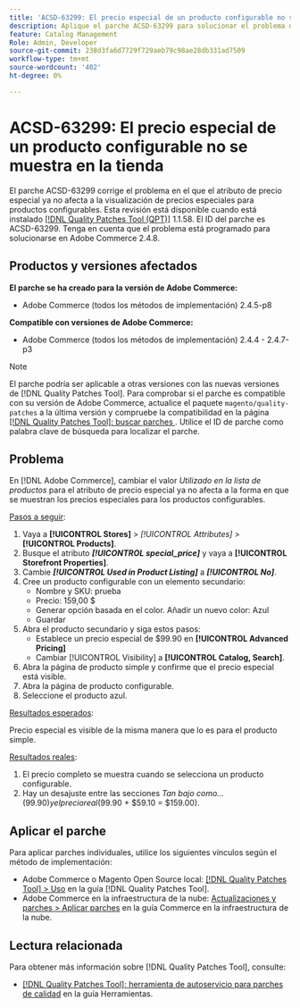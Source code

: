 ```yaml
---
title: 'ACSD-63299: El precio especial de un producto configurable no se muestra en la tienda'
description: Aplique el parche ACSD-63299 para solucionar el problema de Adobe Commerce en el que el atributo de precio especial ya no afecta a la visualización de precios especiales para productos configurables.
feature: Catalog Management
Role: Admin, Developer
source-git-commit: 238d3fa6d7729f729aeb79c98ae28db331ad7509
workflow-type: tm+mt
source-wordcount: '402'
ht-degree: 0%

---
```


# ACSD-63299: El precio especial de un producto configurable no se muestra en la tienda

El parche ACSD-63299 corrige el problema en el que el atributo de precio especial ya no afecta a la visualización de precios especiales para productos configurables. Esta revisión está disponible cuando está instalado [[!DNL Quality Patches Tool (QPT)]](/help/tools/quality-patches-tool/quality-patches-tool-to-self-serve-quality-patches.md) 1.1.58. El ID del parche es ACSD-63299. Tenga en cuenta que el problema está programado para solucionarse en Adobe Commerce 2.4.8.

## Productos y versiones afectados

**El parche se ha creado para la versión de Adobe Commerce:**

* Adobe Commerce (todos los métodos de implementación) 2.4.5-p8

**Compatible con versiones de Adobe Commerce:**

* Adobe Commerce (todos los métodos de implementación) 2.4.4 - 2.4.7-p3

>[!NOTE]
>
>El parche podría ser aplicable a otras versiones con las nuevas versiones de [!DNL Quality Patches Tool]. Para comprobar si el parche es compatible con su versión de Adobe Commerce, actualice el paquete `magento/quality-patches` a la última versión y compruebe la compatibilidad en la página [[!DNL Quality Patches Tool]: buscar parches ](https://experienceleague.adobe.com/tools/commerce-quality-patches/index.html?lang=es). Utilice el ID de parche como palabra clave de búsqueda para localizar el parche.

## Problema

En [!DNL Adobe Commerce], cambiar el valor *Utilizado en la lista de productos* para el atributo de precio especial ya no afecta a la forma en que se muestran los precios especiales para los productos configurables.

<u>Pasos a seguir</u>:

1. Vaya a **[!UICONTROL Stores]** > *[!UICONTROL Attributes]* > **[!UICONTROL Products]**.
1. Busque el atributo ***[!UICONTROL special_price]*** y vaya a **[!UICONTROL Storefront Properties]**.
1. Cambie ***[!UICONTROL Used in Product Listing]*** a ***[!UICONTROL No]***.
1. Cree un producto configurable con un elemento secundario:
   * Nombre y SKU: prueba
   * Precio: 159,00 $
   * Generar opción basada en el color. Añadir un nuevo color: Azul
   * Guardar
1. Abra el producto secundario y siga estos pasos:
   * Establece un precio especial de $99.90 en **[!UICONTROL Advanced Pricing]**
   * Cambiar [!UICONTROL Visibility] a **[!UICONTROL Catalog, Search]**.
1. Abra la página de producto simple y confirme que el precio especial está visible.
1. Abra la página de producto configurable.
1. Seleccione el producto azul.

<u>Resultados esperados</u>:

Precio especial es visible de la misma manera que lo es para el producto simple.

<u>Resultados reales</u>:

1. El precio completo se muestra cuando se selecciona un producto configurable.
1. Hay un desajuste entre las secciones *Tan bajo como...* ($99.90) y el precio real ($99.90 + $59.10 = $159.00).

## Aplicar el parche

Para aplicar parches individuales, utilice los siguientes vínculos según el método de implementación:

* Adobe Commerce o Magento Open Source local: [[!DNL Quality Patches Tool] > Uso](/help/tools/quality-patches-tool/usage.md) en la guía [!DNL Quality Patches Tool].
* Adobe Commerce en la infraestructura de la nube: [Actualizaciones y parches > Aplicar parches](https://experienceleague.adobe.com/docs/commerce-cloud-service/user-guide/develop/upgrade/apply-patches.html?lang=es) en la guía Commerce en la infraestructura de la nube.

## Lectura relacionada

Para obtener más información sobre [!DNL Quality Patches Tool], consulte:

* [[!DNL Quality Patches Tool]: herramienta de autoservicio para parches de calidad](/help/tools/quality-patches-tool/quality-patches-tool-to-self-serve-quality-patches.md) en la guía Herramientas.
